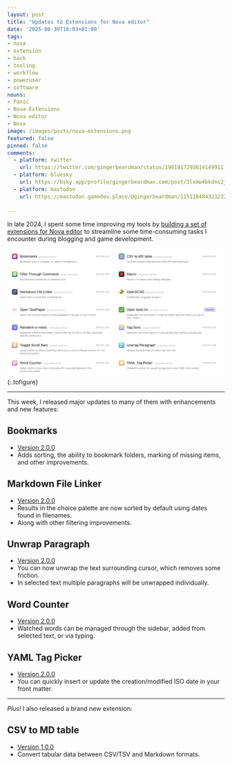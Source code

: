 ```yaml
---
layout: post
title: "Updates to Extensions for Nova editor"
date: '2025-08-30T16:03+01:00'
tags:
- nova
- extension
- hack
- tooling
- workflow
- poweruser
- software
nouns:
- Panic
- Nova Extensions
- Nova editor
- Nova
image: /images/posts/nova-extensions.png
featured: false
pinned: false
comments:
  - platform: twitter
    url: https://twitter.com/gingerbeardman/status/1961817293614149911
  - platform: bluesky
    url: https://bsky.app/profile/gingerbeardman.com/post/3lxmw4bkdns2j
  - platform: mastodon
    url: https://mastodon.gamedev.place/@gingerbeardman/115118484323232576

---
```


In late 2024, I spent some time improving my tools by [building a set of extensions for Nova editor](/2024/10/17/extensions-for-nova-editor/) to streamline some time-consuming tasks I encounter during blogging and game development.

![IMG](/images/posts/nova-extensions.png "My current list of extensions for Nova editor")
{:.tofigure}

----

This week, I released major updates to many of them with enhancements and new features:

## Bookmarks

- [Version 2.0.0](https://extensions.panic.com/extensions/com.gingerbeardman/com.gingerbeardman.Bookmarks/)
- Adds sorting, the ability to bookmark folders, marking of missing items, and other improvements.

## Markdown File Linker

- [Version 2.0.0](https://extensions.panic.com/extensions/com.gingerbeardman/com.gingerbeardman.MarkdownFileLinker/)
- Results in the choice palette are now sorted by default using dates found in filenames.
- Along with other filtering improvements.

## Unwrap Paragraph

- [Version 2.0.0](https://extensions.panic.com/extensions/com.gingerbeardman/com.gingerbeardman.unwraptext/)
- You can now unwrap the text surrounding cursor, which removes some friction.
- In selected text multiple paragraphs will be unwrapped individually.

## Word Counter

- [Version 2.0.0](https://extensions.panic.com/extensions/com.gingerbeardman/com.gingerbeardman.wordcounter/)
- Watched words can be managed through the sidebar, added from selected text, or via typing. 

## YAML Tag Picker

- [Version 2.0.0](https://extensions.panic.com/extensions/com.gingerbeardman/com.gingerbeardman.YAMLTagPicker/)
- You can quickly insert or update the creation/modified ISO date in your front matter.

----

*Plus!* I also released a brand new extension: 

## CSV to MD table

- [Version 1.0.0](https://extensions.panic.com/extensions/com.gingerbeardman/com.gingerbeardman.csv2md/)
- Convert tabular data between CSV/TSV and Markdown formats.

